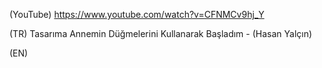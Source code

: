 (YouTube) https://www.youtube.com/watch?v=CFNMCv9hj_Y

(TR) Tasarıma Annemin Düğmelerini Kullanarak Başladım - (Hasan Yalçın)

(EN)
